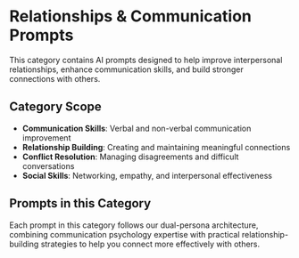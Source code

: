 # Relationships & Communication Prompts

This category contains AI prompts designed to help improve interpersonal relationships, enhance communication skills, and build stronger connections with others.

## Category Scope

- **Communication Skills**: Verbal and non-verbal communication improvement
- **Relationship Building**: Creating and maintaining meaningful connections
- **Conflict Resolution**: Managing disagreements and difficult conversations
- **Social Skills**: Networking, empathy, and interpersonal effectiveness

## Prompts in this Category

Each prompt in this category follows our dual-persona architecture, combining communication psychology expertise with practical relationship-building strategies to help you connect more effectively with others.